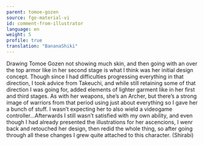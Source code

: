 ```yaml
---
parent: tomoe-gozen
source: fgo-material-vi
id: comment-from-illustrator
language: en
weight: 5
profile: true
translation: "BananaShiki"
---
```


Drawing Tomoe Gozen not showing much skin, and then going with an over the top armor like in her second stage is what I think was her initial design concept. Though since I had difficulties progressing everything in that direction, I took advice from Takeuchi, and while still retaining some of that direction I was going for, added elements of lighter garment like in her first and third stages. As with her weapons, she’s an Archer, but there’s a strong image of warriors from that period using just about everything so I gave her a bunch of stuff. I wasn’t expecting her to also wield a videogame controller…Afterwards I still wasn’t satisfied with my own ability, and even though I had already presented the illustrations for her ascencions, I wenr back and retouched her design, then redid the whole thing, so after going through all these changes I grew quite attached to this character. (Shirabi)
